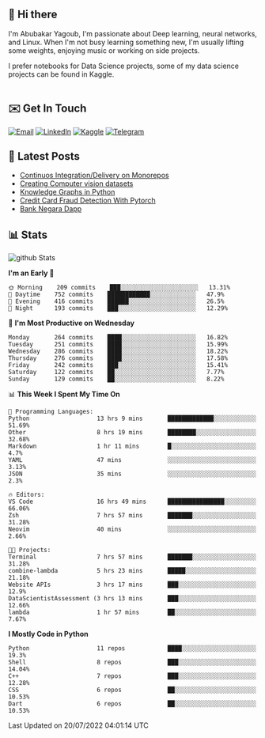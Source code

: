 ## 👋 Hi there

I'm Abubakar Yagoub, I'm passionate about Deep learning, neural networks, and
Linux. When I'm not busy learning something new, I'm usually lifting some
weights, enjoying music or working on side projects.

I prefer notebooks for Data Science projects, some of my data science projects
can be found in Kaggle. <br> <br>

## ✉️ Get In Touch

[![Email](https://img.shields.io/badge/Email-f1f1f1?style=for-the-badge&logo=gmail&logoColor=0f111a)](mailto:hi@blacksuan19.dev)
[![LinkedIn](https://img.shields.io/badge/LinkedIn-0077B5?style=for-the-badge&logo=linkedin&logoColor=white)](https://www.linkedin.com/in/blacksuan19/)
[![Kaggle](https://img.shields.io/badge/Kaggle-5acfff?style=for-the-badge&logo=kaggle&logoColor=white)](http://kaggle.com/abubakaryagob/)
[![Telegram](https://img.shields.io/badge/Telegram-2CA5E0?style=for-the-badge&logo=telegram&logoColor=white)](https://t.me/blacksuan19)

## 📩 Latest Posts

<!-- BLOG-POST-LIST:START -->
- [Continuos Integration/Delivery on Monorepos](http://blacksuan19.dev/blog/github-actions-monorepos/)
- [Creating Computer vision datasets](http://blacksuan19.dev/blog/creating-datasets/)
- [Knowledge Graphs in Python](http://blacksuan19.dev/projects/Knowledge_Graphs/)
- [Credit Card Fraud Detection With Pytorch](http://blacksuan19.dev/projects/credit-card-fraud-detection-with-pytorch/)
- [Bank Negara Dapp](http://blacksuan19.dev/projects/bank-negara/)
<!-- BLOG-POST-LIST:END -->

## 📊 Stats

![github Stats](https://github-readme-stats.vercel.app/api?username=blacksuan19&theme=github_dark&show_icons=true&count_private=true&custom_title=Github%20Stats&hide_border=true)

<!--START_SECTION:waka-->
**I'm an Early 🐤** 

```text
🌞 Morning    209 commits    ███░░░░░░░░░░░░░░░░░░░░░░   13.31% 
🌆 Daytime    752 commits    ████████████░░░░░░░░░░░░░   47.9% 
🌃 Evening    416 commits    ██████░░░░░░░░░░░░░░░░░░░   26.5% 
🌙 Night      193 commits    ███░░░░░░░░░░░░░░░░░░░░░░   12.29%

```
📅 **I'm Most Productive on Wednesday** 

```text
Monday       264 commits    ████░░░░░░░░░░░░░░░░░░░░░   16.82% 
Tuesday      251 commits    ████░░░░░░░░░░░░░░░░░░░░░   15.99% 
Wednesday    286 commits    ████░░░░░░░░░░░░░░░░░░░░░   18.22% 
Thursday     276 commits    ████░░░░░░░░░░░░░░░░░░░░░   17.58% 
Friday       242 commits    ███░░░░░░░░░░░░░░░░░░░░░░   15.41% 
Saturday     122 commits    ██░░░░░░░░░░░░░░░░░░░░░░░   7.77% 
Sunday       129 commits    ██░░░░░░░░░░░░░░░░░░░░░░░   8.22%

```


📊 **This Week I Spent My Time On** 

```text
💬 Programming Languages: 
Python                   13 hrs 9 mins       █████████████░░░░░░░░░░░░   51.69% 
Other                    8 hrs 19 mins       ████████░░░░░░░░░░░░░░░░░   32.68% 
Markdown                 1 hr 11 mins        █░░░░░░░░░░░░░░░░░░░░░░░░   4.7% 
YAML                     47 mins             ░░░░░░░░░░░░░░░░░░░░░░░░░   3.13% 
JSON                     35 mins             ░░░░░░░░░░░░░░░░░░░░░░░░░   2.3%

🔥 Editors: 
VS Code                  16 hrs 49 mins      ████████████████░░░░░░░░░   66.06% 
Zsh                      7 hrs 57 mins       ███████░░░░░░░░░░░░░░░░░░   31.28% 
Neovim                   40 mins             ░░░░░░░░░░░░░░░░░░░░░░░░░   2.66%

🐱‍💻 Projects: 
Terminal                 7 hrs 57 mins       ███████░░░░░░░░░░░░░░░░░░   31.28% 
combine-lambda           5 hrs 23 mins       █████░░░░░░░░░░░░░░░░░░░░   21.18% 
Website APIs             3 hrs 17 mins       ███░░░░░░░░░░░░░░░░░░░░░░   12.9% 
DataScientistAssessment (3 hrs 13 mins       ███░░░░░░░░░░░░░░░░░░░░░░   12.66% 
lambda                   1 hr 57 mins        ██░░░░░░░░░░░░░░░░░░░░░░░   7.67%

```

**I Mostly Code in Python** 

```text
Python                   11 repos            ████░░░░░░░░░░░░░░░░░░░░░   19.3% 
Shell                    8 repos             ███░░░░░░░░░░░░░░░░░░░░░░   14.04% 
C++                      7 repos             ███░░░░░░░░░░░░░░░░░░░░░░   12.28% 
CSS                      6 repos             ██░░░░░░░░░░░░░░░░░░░░░░░   10.53% 
Dart                     6 repos             ██░░░░░░░░░░░░░░░░░░░░░░░   10.53%

```



 Last Updated on 20/07/2022 04:01:14 UTC
<!--END_SECTION:waka-->
